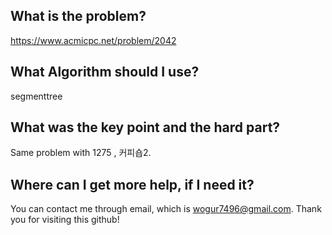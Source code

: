 ## What is the problem?

<https://www.acmicpc.net/problem/2042>

## What Algorithm should I use?

segmenttree

## What was the key point and the hard part?

Same problem with 1275 , 커피숍2.

## Where can I get more help, if I need it?

You can contact me through email, which is wogur7496@gmail.com.
Thank you for visiting this github!

